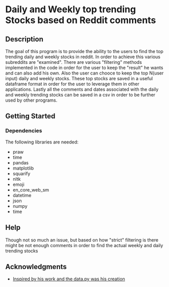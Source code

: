 # Daily and Weekly top trending Stocks based on Reddit comments


## Description

The goal of this program is to provide the ability to the users to find the top trending daily and weekly stocks in reddit. In order to achieve this various subreddits are "examined". There are various "filtering" methods implemented in the code in order for the user to keep the "result" he wants and can also add his own. Also the user can chooce to keep the top N(user input) daily and weekly stocks. These top stocks are saved in a useful dataframe format in order for the user to leverage them in other applications. Lastly all the comments and dates associated with the daily and weekly trending stocks can be saved in a csv in order to be further used by other programs.

## Getting Started

### Dependencies
The following libraries are needed:

* praw
* time
* pandas 
* matplotlib
* squarify
* nltk
* emoji
* en_core_web_sm
* datetime 
* json
* numpy 
* time

## Help

Though not so much an issue, but based on how "strict" filtering is there might be not enough comments in order to find the actual weekly and daily trending stocks

## Acknowledgments

* [Inspired by his work and the data.py was his creation](https://github.com/asad70/reddit-sentiment-analysis)


